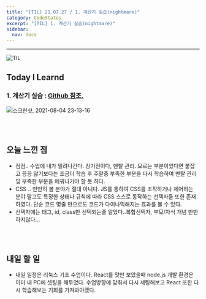 ```yaml
---
title: "[TIL] 21.07.27 / 1. 계산기 실습(nightmare)"
category: CodeStates
excerpt: "[TIL] 1. 계산기 실습(nightmare)"
sidebar:
  nav: docs
---
```


---

![TIL](https://user-images.githubusercontent.com/83164003/127775612-7464075f-89e7-478e-82ee-dc1c2710a125.jpeg)
## Today I Learnd
### 1. 계산기 실습 : <a href="https://github.com/JH8459/im-sprint-calculator" target="_blank">Github 참조.</a>

![스크린샷, 2021-08-04 23-13-16](https://user-images.githubusercontent.com/83164003/128197509-0d4eb176-88a6-4b30-bc89-5c1e6fe2ee54.png)


<br>
<br>

## 오늘 느낀 점
- 점점.. 수업에 내가 밀려나간다. 장기전이다, 멘탈 관리. 모르는 부분이있다면 붙잡고 끙끙 앓기보다는 조금더 학습 후 주말중 부족한 부분을 다시 학습하여 멘탈 관리 및 부족한 부분을 메꿔나가야 할 듯 하다.
- CSS .. 만만히 볼 분야가 절대 아니다. JS를 통하여 CSS를 조작하거나 제어하는 분야 말고도 특정한 상태나 규칙에 따라 CSS 스스로 동작하는 선택자들 또한 존재하였다. 단순 코드 몇줄 만으로도 코드가 다이나믹해지는 효과를 볼 수 있다. 
- 선택자에는 태그, id, class만 선택되는줄 알았다..복합선택자, 부모/자식 개념 만만하지않다...



<br>
<br>

## 내일 할 일
- 내일 일정은 리눅스 기초 수업이다. React를 맛만 보았을때 node.js 개발 환경은 이미 내 PC에 셋팅을 해두었다. 수업방향에 맞춰서 다시 세팅해보고 React 또한 다시 학습해보는 기회를 가져봐야겠다.

